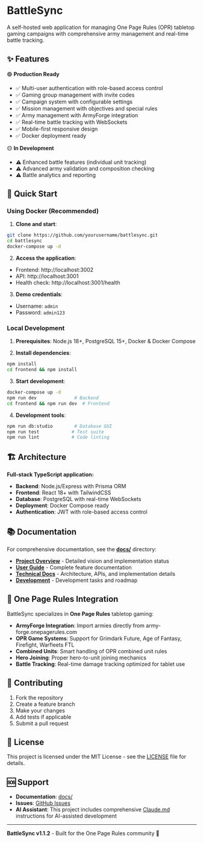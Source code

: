 # BattleSync

A self-hosted web application for managing One Page Rules (OPR) tabletop gaming campaigns with comprehensive army management and real-time battle tracking.

## ✨ Features

🟢 **Production Ready**
- ✅ Multi-user authentication with role-based access control
- ✅ Gaming group management with invite codes
- ✅ Campaign system with configurable settings
- ✅ Mission management with objectives and special rules
- ✅ Army management with ArmyForge integration
- ✅ Real-time battle tracking with WebSockets
- ✅ Mobile-first responsive design
- ✅ Docker deployment ready

🟡 **In Development**
- ⚠️ Enhanced battle features (individual unit tracking)
- ⚠️ Advanced army validation and composition checking
- ⚠️ Battle analytics and reporting

## 🚀 Quick Start

### Using Docker (Recommended)

1. **Clone and start**:
```bash
git clone https://github.com/yourusername/battlesync.git
cd battlesync
docker-compose up -d
```

2. **Access the application**:
- Frontend: http://localhost:3002
- API: http://localhost:3001
- Health check: http://localhost:3001/health

3. **Demo credentials**:
- Username: `admin`
- Password: `admin123`

### Local Development

1. **Prerequisites**: Node.js 18+, PostgreSQL 15+, Docker & Docker Compose

2. **Install dependencies**:
```bash
npm install
cd frontend && npm install
```

3. **Start development**:
```bash
docker-compose up -d
npm run dev              # Backend
cd frontend && npm run dev  # Frontend
```

4. **Development tools**:
```bash
npm run db:studio        # Database GUI
npm run test            # Test suite
npm run lint            # Code linting
```

## 🏗️ Architecture

**Full-stack TypeScript application:**
- **Backend**: Node.js/Express with Prisma ORM
- **Frontend**: React 18+ with TailwindCSS
- **Database**: PostgreSQL with real-time WebSockets
- **Deployment**: Docker Compose ready
- **Authentication**: JWT with role-based access control

## 📚 Documentation

For comprehensive documentation, see the [**docs/**](./docs/) directory:

- **[Project Overview](./docs/PROJECT_OVERVIEW.md)** - Detailed vision and implementation status
- **[User Guide](./docs/user/FEATURES.md)** - Complete feature documentation
- **[Technical Docs](./docs/technical/)** - Architecture, APIs, and implementation details
- **[Development](./docs/development/)** - Development tasks and roadmap

## 🎯 One Page Rules Integration

BattleSync specializes in **One Page Rules** tabletop gaming:
- **ArmyForge Integration**: Import armies directly from army-forge.onepagerules.com
- **OPR Game Systems**: Support for Grimdark Future, Age of Fantasy, Firefight, Warfleets FTL
- **Combined Units**: Smart handling of OPR combined unit rules
- **Hero Joining**: Proper hero-to-unit joining mechanics
- **Battle Tracking**: Real-time damage tracking optimized for tablet use

## 🤝 Contributing

1. Fork the repository
2. Create a feature branch
3. Make your changes
4. Add tests if applicable
5. Submit a pull request

## 📄 License

This project is licensed under the MIT License - see the [LICENSE](LICENSE) file for details.

## 🆘 Support

- **Documentation**: [docs/](./docs/)
- **Issues**: [GitHub Issues](https://github.com/yourusername/battlesync/issues)
- **AI Assistant**: This project includes comprehensive [Claude.md](./CLAUDE.md) instructions for AI-assisted development

---

**BattleSync v1.1.2** - Built for the One Page Rules community 🎲